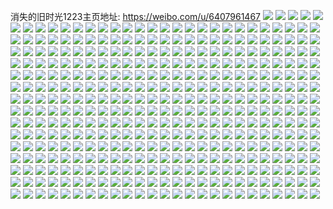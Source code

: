 消失的旧时光1223主页地址: https://weibo.com/u/6407961467 
![](https://wx4.sinaimg.cn/mw2000/006ZF9vdly1h8wvw6b5byj31o0280npe.jpg) 
![](https://wx4.sinaimg.cn/mw2000/006ZF9vdly1h8wvwbmq20j31o0280kjn.jpg) 
![](https://wx4.sinaimg.cn/mw2000/006ZF9vdly1h8wvw7m92jj31o0280npe.jpg) 
![](https://wx4.sinaimg.cn/mw2000/006ZF9vdly1h8wvwi0grij31o0280x6q.jpg) 
![](https://wx4.sinaimg.cn/mw2000/006ZF9vdly1h8wvwfamwwj32c03401kz.jpg) 
![](https://wx4.sinaimg.cn/mw2000/006ZF9vdly1h8wvwd8p6sj31o0280u0y.jpg) 
![](https://wx4.sinaimg.cn/mw2000/006ZF9vdly1h8wvxbthzoj31o0280u0y.jpg) 
![](https://wx4.sinaimg.cn/mw2000/006ZF9vdly1h8wvwg9wj0j31o0280e82.jpg) 
![](https://wx4.sinaimg.cn/mw2000/006ZF9vdly1h8wvw9ke44j31o02801kz.jpg) 
![](https://wx4.sinaimg.cn/mw2000/006ZF9vdly1h8uekefc2tj31o02804qr.jpg) 
![](https://wx4.sinaimg.cn/mw2000/006ZF9vdly1h8ueko64lbj30zo2561an.jpg) 
![](https://wx4.sinaimg.cn/mw2000/006ZF9vdly1h8uekjt5lsj31o0280u0y.jpg) 
![](https://wx4.sinaimg.cn/mw2000/006ZF9vdly1h8uekeu0ahj30zo256ajj.jpg) 
![](https://wx4.sinaimg.cn/mw2000/006ZF9vdly1h8uekpvarmj32c03407wi.jpg) 
![](https://wx4.sinaimg.cn/mw2000/006ZF9vdly1h8uekoi56yj30zo2567jy.jpg) 
![](https://wx4.sinaimg.cn/mw2000/006ZF9vdly1h8ueklt1pfj31o0280x6q.jpg) 
![](https://wx4.sinaimg.cn/mw2000/006ZF9vdly1h8uekhkocvj31r0340x6r.jpg) 
![](https://wx4.sinaimg.cn/mw2000/006ZF9vdly1h8ueknn9q5j31o0280x6q.jpg) 
![](https://wx4.sinaimg.cn/mw2000/006ZF9vdly1h8taqzsfqgj32801ia4qr.jpg) 
![](https://wx4.sinaimg.cn/mw2000/006ZF9vdly1h8tap9i2yhj33401r0npf.jpg) 
![](https://wx4.sinaimg.cn/mw2000/006ZF9vdly1h8taquhbjrj31r0340b2d.jpg) 
![](https://wx4.sinaimg.cn/mw2000/006ZF9vdly1h8tar3sr8wj31o0280npe.jpg) 
![](https://wx4.sinaimg.cn/mw2000/006ZF9vdly1h8tapeqznfj31nh27bx6q.jpg) 
![](https://wx4.sinaimg.cn/mw2000/006ZF9vdly1h8tar8vs9vj31o0280e82.jpg) 
![](https://wx4.sinaimg.cn/mw2000/006ZF9vdly1h8taq4nnbsj31r0340u0z.jpg) 
![](https://wx4.sinaimg.cn/mw2000/006ZF9vdly1h8taow2nttj31o0280hdu.jpg) 
![](https://wx4.sinaimg.cn/mw2000/006ZF9vdly1h8tap147v0j31o0280hdu.jpg) 
![](https://wx4.sinaimg.cn/mw2000/006ZF9vdly1h8l77ygb9mj331k1pcu0z.jpg) 
![](https://wx4.sinaimg.cn/mw2000/006ZF9vdly1h8l7817wooj32c0340npf.jpg) 
![](https://wx4.sinaimg.cn/mw2000/006ZF9vdly1h8l77w13b8j32560zo7wh.jpg) 
![](https://wx4.sinaimg.cn/mw2000/006ZF9vdly1h8l7h7n0d7j33401r0u0z.jpg) 
![](https://wx4.sinaimg.cn/mw2000/006ZF9vdly1h8l7hf5vvjj31400u0gt2.jpg) 
![](https://wx4.sinaimg.cn/mw2000/006ZF9vdly1h8l785gutjj32c0340qv8.jpg) 
![](https://wx4.sinaimg.cn/mw2000/006ZF9vdly1h8l78axkscj33401r01kz.jpg) 
![](https://wx4.sinaimg.cn/mw2000/006ZF9vdly1h8l788bysqj32c0340hdw.jpg) 
![](https://wx4.sinaimg.cn/mw2000/006ZF9vdly1h8l7aonmroj32c03404qr.jpg) 
![](https://wx4.sinaimg.cn/mw2000/006ZF9vdly1h8k4pfxlszj31o0280hdv.jpg) 
![](https://wx4.sinaimg.cn/mw2000/006ZF9vdly1h8iqyc7ckgj31o02804qr.jpg) 
![](https://wx4.sinaimg.cn/mw2000/006ZF9vdly1h8iqy2znesj32c02c0x6q.jpg) 
![](https://wx4.sinaimg.cn/mw2000/006ZF9vdly1h8iqxz07rhj31o02807wj.jpg) 
![](https://wx4.sinaimg.cn/mw2000/006ZF9vdly1h8iqy6giuaj31mq26bhdv.jpg) 
![](https://wx4.sinaimg.cn/mw2000/006ZF9vdly1h8iqxxjkasj32801o07wi.jpg) 
![](https://wx4.sinaimg.cn/mw2000/006ZF9vdly1h8iqy8xer6j31nq27o4qs.jpg) 
![](https://wx4.sinaimg.cn/mw2000/006ZF9vdly1h8iqxvizoyj32c02wmu0z.jpg) 
![](https://wx4.sinaimg.cn/mw2000/006ZF9vdly1h8iqyahgirj31o0280u0y.jpg) 
![](https://wx4.sinaimg.cn/mw2000/006ZF9vdly1h8iqy0yr01j31o0280hdu.jpg) 
![](https://wx4.sinaimg.cn/mw2000/006ZF9vdly1h8e6zt0kylj32c02c07wj.jpg) 
![](https://wx4.sinaimg.cn/mw2000/006ZF9vdly1h8e6zx962dj321m32fnpg.jpg) 
![](https://wx4.sinaimg.cn/mw2000/006ZF9vdly1h8e705a6dbj32c0340qv8.jpg) 
![](https://wx4.sinaimg.cn/mw2000/006ZF9vdly1h8e6zk7vwkj32b532u1kz.jpg) 
![](https://wx4.sinaimg.cn/mw2000/006ZF9vdly1h8e7070lraj30u01hckdt.jpg) 
![](https://wx4.sinaimg.cn/mw2000/006ZF9vdly1h8e7016ofvj33402c0b29.jpg) 
![](https://wx4.sinaimg.cn/mw2000/006ZF9vdly1h8e6znol0bj32c03401l0.jpg) 
![](https://wx4.sinaimg.cn/mw2000/006ZF9vdly1h8e6zzpafwj31ne276x6s.jpg) 
![](https://wx4.sinaimg.cn/mw2000/006ZF9vdly1h8e6zr8ka2j32c0340e84.jpg) 
![](https://wx4.sinaimg.cn/mw2000/006ZF9vdly1h8bxbbs6vfj31o0280hdu.jpg) 
![](https://wx4.sinaimg.cn/mw2000/006ZF9vdly1h8bxazbi59j31mp268hdu.jpg) 
![](https://wx4.sinaimg.cn/mw2000/006ZF9vdly1h8bxaubbz5j31o0280e83.jpg) 
![](https://wx4.sinaimg.cn/mw2000/006ZF9vdly1h8bxawyttuj32c0340u0z.jpg) 
![](https://wx4.sinaimg.cn/mw2000/006ZF9vdly1h8bxb75q81j324v340x6r.jpg) 
![](https://wx4.sinaimg.cn/mw2000/006ZF9vdly1h8bxb4jzdlj32c03404qt.jpg) 
![](https://wx4.sinaimg.cn/mw2000/006ZF9vdly1h8bxb14dimj31o01nzx6p.jpg) 
![](https://wx4.sinaimg.cn/mw2000/006ZF9vdly1h8bxarop5dj32c0340b2b.jpg) 
![](https://wx4.sinaimg.cn/mw2000/006ZF9vdly1h8bxb9jovej31o0280x6q.jpg) 
![](https://wx4.sinaimg.cn/mw2000/006ZF9vdly1h82luwunt5j31o0280u0y.jpg) 
![](https://wx4.sinaimg.cn/mw2000/006ZF9vdly1h82lx5iiltj32801o04qs.jpg) 
![](https://wx4.sinaimg.cn/mw2000/006ZF9vdly1h82lvi02zkj31no27k7wj.jpg) 
![](https://wx4.sinaimg.cn/mw2000/006ZF9vdly1h82lxpkatyj31o0280kjm.jpg) 
![](https://wx4.sinaimg.cn/mw2000/006ZF9vdly1h82lu17twoj31o0280b2b.jpg) 
![](https://wx4.sinaimg.cn/mw2000/006ZF9vdly1h82m00lhkoj31o0280qv6.jpg) 
![](https://wx4.sinaimg.cn/mw2000/006ZF9vdly1h82lzc5m2vj321m32fqv7.jpg) 
![](https://wx4.sinaimg.cn/mw2000/006ZF9vdly1h82ly9n2mnj31o02807wi.jpg) 
![](https://wx4.sinaimg.cn/mw2000/006ZF9vdly1h82lwi7lw6j32c0340qv7.jpg) 
![](https://wx4.sinaimg.cn/mw2000/006ZF9vdly1h807o2g3ksj30rs0rsgp2.jpg) 
![](https://wx4.sinaimg.cn/mw2000/006ZF9vdly1h7xtqitv80j32c0340npf.jpg) 
![](https://wx4.sinaimg.cn/mw2000/006ZF9vdly1h7xtpynrj5j331z21bb2a.jpg) 
![](https://wx4.sinaimg.cn/mw2000/006ZF9vdly1h7xtqb3txnj32c0340qv8.jpg) 
![](https://wx4.sinaimg.cn/mw2000/006ZF9vdly1h7xtqttsx8j32c02c0b2c.jpg) 
![](https://wx4.sinaimg.cn/mw2000/006ZF9vdly1h7xtpmjrk6j30sg0sg0y8.jpg) 
![](https://wx4.sinaimg.cn/mw2000/006ZF9vdly1h7xtr338euj32952x91l1.jpg) 
![](https://wx4.sinaimg.cn/mw2000/006ZF9vdly1h7xtpom0dnj30xb18gtze.jpg) 
![](https://wx4.sinaimg.cn/mw2000/006ZF9vdly1h7xtrhj8qqj31o0280u0y.jpg) 
![](https://wx4.sinaimg.cn/mw2000/006ZF9vdly1h7xtrak7h1j32c02byb2a.jpg) 
![](https://wx4.sinaimg.cn/mw2000/006ZF9vdly1h7uezt7v4uj32801o0u0y.jpg) 
![](https://wx4.sinaimg.cn/mw2000/006ZF9vdly1h7uf0hya04j32c03404qs.jpg) 
![](https://wx4.sinaimg.cn/mw2000/006ZF9vdly1h7uezinngnj31qk2bekjm.jpg) 
![](https://wx4.sinaimg.cn/mw2000/006ZF9vdly1h7uezqewtej31o02801kz.jpg) 
![](https://wx4.sinaimg.cn/mw2000/006ZF9vdly1h7uf01us3ej32c03407wj.jpg) 
![](https://wx4.sinaimg.cn/mw2000/006ZF9vdly1h7uf06ask4j31o0280e83.jpg) 
![](https://wx4.sinaimg.cn/mw2000/006ZF9vdly1h7uf0pivplj32c0340x6s.jpg) 
![](https://wx4.sinaimg.cn/mw2000/006ZF9vdly1h7uf0lldj0j32c0340e84.jpg) 
![](https://wx4.sinaimg.cn/mw2000/006ZF9vdly1h7uezy59maj33402c01l0.jpg) 
![](https://wx4.sinaimg.cn/mw2000/006ZF9vdly1h7te6r2uvhj33402c0npg.jpg) 
![](https://wx4.sinaimg.cn/mw2000/006ZF9vdly1h7te6m2pkqj33402c0qv7.jpg) 
![](https://wx4.sinaimg.cn/mw2000/006ZF9vdly1h7te6rmi8kj30u01407f6.jpg) 
![](https://wx4.sinaimg.cn/mw2000/006ZF9vdly1h7te6hj3tij30u0140jy0.jpg) 
![](https://wx4.sinaimg.cn/mw2000/006ZF9vdly1h7pwqnugytj31o02804qr.jpg) 
![](https://wx4.sinaimg.cn/mw2000/006ZF9vdly1h7pwqguggwj32c0340u0z.jpg) 
![](https://wx4.sinaimg.cn/mw2000/006ZF9vdly1h7pwqjz4omj32c03407wl.jpg) 
![](https://wx4.sinaimg.cn/mw2000/006ZF9vdly1h7pwqhey6kj30zo256123.jpg) 
![](https://wx4.sinaimg.cn/mw2000/006ZF9vdly1h7pwqcy071j30zo256tri.jpg) 
![](https://wx4.sinaimg.cn/mw2000/006ZF9vdly1h7pwqckxatj30zo256wzl.jpg) 
![](https://wx4.sinaimg.cn/mw2000/006ZF9vdly1h7pwqrvswuj31o02807wj.jpg) 
![](https://wx4.sinaimg.cn/mw2000/006ZF9vdly1h7pwqpnoiuj324k2u2qv7.jpg) 
![](https://wx4.sinaimg.cn/mw2000/006ZF9vdly1h7pwqm2yrhj31o02617wj.jpg) 
![](https://wx4.sinaimg.cn/mw2000/006ZF9vdly1h7mkywfyvuj31o02804qq.jpg) 
![](https://wx4.sinaimg.cn/mw2000/006ZF9vdly1h7mkyusmpbj33402c0qtw.jpg) 
![](https://wx4.sinaimg.cn/mw2000/006ZF9vdly1h7mkyy9jt6j31o02801ky.jpg) 
![](https://wx4.sinaimg.cn/mw2000/006ZF9vdly1h7mkz04wgmj31o027bnpe.jpg) 
![](https://wx4.sinaimg.cn/mw2000/006ZF9vdly1h7kv78om52j30zo2564qq.jpg) 
![](https://wx4.sinaimg.cn/mw2000/006ZF9vdly1h7gr1euhtfj31o02807h4.jpg) 
![](https://wx4.sinaimg.cn/mw2000/006ZF9vdly1h7gr1goongj31o0280k50.jpg) 
![](https://wx4.sinaimg.cn/mw2000/006ZF9vdly1h7gr1ledcqj31ne2761kz.jpg) 
![](https://wx4.sinaimg.cn/mw2000/006ZF9vdly1h7gr1ilpdyj31o0280x1y.jpg) 
![](https://wx4.sinaimg.cn/mw2000/006ZF9vdly1h7gr18rc99j336c2dp43w.jpg) 
![](https://wx4.sinaimg.cn/mw2000/006ZF9vdly1h7gr1n7wrtj31o0280e82.jpg) 
![](https://wx4.sinaimg.cn/mw2000/006ZF9vdly1h7gr1cimyxj32c03407ea.jpg) 
![](https://wx4.sinaimg.cn/mw2000/006ZF9vdly1h7gr17m6kcj32c0340kjp.jpg) 
![](https://wx4.sinaimg.cn/mw2000/006ZF9vdly1h7gr1p4pbkj31o02807t5.jpg) 
![](https://wx4.sinaimg.cn/mw2000/006ZF9vdly1h7fa98bwotj31nc272e81.jpg) 
![](https://wx4.sinaimg.cn/mw2000/006ZF9vdly1h7faewltekj32bh33re81.jpg) 
![](https://wx4.sinaimg.cn/mw2000/006ZF9vdly1h7fa9d6m68j31nc272u0z.jpg) 
![](https://wx4.sinaimg.cn/mw2000/006ZF9vdly1h7fa94clhoj32c02xt4qp.jpg) 
![](https://wx4.sinaimg.cn/mw2000/006ZF9vdly1h7fa91fni3j32c0340n79.jpg) 
![](https://wx4.sinaimg.cn/mw2000/006ZF9vdly1h7fa8zgpnej32c03407wh.jpg) 
![](https://wx4.sinaimg.cn/mw2000/006ZF9vdly1h7fa9fbwzhj31ni27f4qq.jpg) 
![](https://wx4.sinaimg.cn/mw2000/006ZF9vdly1h7fa96mrt7j32bk2bku0z.jpg) 
![](https://wx4.sinaimg.cn/mw2000/006ZF9vdly1h7fa9b4vyij31o0280e84.jpg) 
![](https://wx4.sinaimg.cn/mw2000/006ZF9vdly1h7eeqfe6exj31ni27f1kx.jpg) 
![](https://wx4.sinaimg.cn/mw2000/006ZF9vdly1h7eeq6s29bj32c0340qv8.jpg) 
![](https://wx4.sinaimg.cn/mw2000/006ZF9vdly1h7eeqhcln3j31o0280qv6.jpg) 
![](https://wx4.sinaimg.cn/mw2000/006ZF9vdly1h7eeqjpn1rj32c03400ze.jpg) 
![](https://wx4.sinaimg.cn/mw2000/006ZF9vdly1h7eeq1btvij32c03404qt.jpg) 
![](https://wx4.sinaimg.cn/mw2000/006ZF9vdly1h7eeqnrnk6j32c0340qv8.jpg) 
![](https://wx4.sinaimg.cn/mw2000/006ZF9vdly1h7eeqcqvtcj31nc272qjm.jpg) 
![](https://wx4.sinaimg.cn/mw2000/006ZF9vdly1h7eeqb0t8ej31o0280dzp.jpg) 
![](https://wx4.sinaimg.cn/mw2000/006ZF9vdly1h7eeu0ayq3j31o02804qr.jpg) 
![](https://wx4.sinaimg.cn/mw2000/006ZF9vdly1h7d7dgukdpj31o0280e82.jpg) 
![](https://wx4.sinaimg.cn/mw2000/006ZF9vdly1h7d7km3f3tj31nc272kjm.jpg) 
![](https://wx4.sinaimg.cn/mw2000/006ZF9vdly1h7d7ep5r4mj32c0340u11.jpg) 
![](https://wx4.sinaimg.cn/mw2000/006ZF9vdly1h7d7dsmrztj31qd2b54qq.jpg) 
![](https://wx4.sinaimg.cn/mw2000/006ZF9vdly1h7d7jre0vgj33402c0b2c.jpg) 
![](https://wx4.sinaimg.cn/mw2000/006ZF9vdly1h7d7domejdj33402c0qv7.jpg) 
![](https://wx4.sinaimg.cn/mw2000/006ZF9vdly1h7d7ein1iej31o0280qv6.jpg) 
![](https://wx4.sinaimg.cn/mw2000/006ZF9vdly1h7d7df2aruj31o0280kjn.jpg) 
![](https://wx4.sinaimg.cn/mw2000/006ZF9vdly1h7d7diryvoj31ny280x38.jpg) 
![](https://wx4.sinaimg.cn/mw2000/006ZF9vdly1h78lp4vn41j30zo1bib2b.jpg) 
![](https://wx4.sinaimg.cn/mw2000/006ZF9vdly1h78lp2axn3j32c0340di5.jpg) 
![](https://wx4.sinaimg.cn/mw2000/006ZF9vdly1h78lp3gwudj30zo1bbu0y.jpg) 
![](https://wx4.sinaimg.cn/mw2000/006ZF9vdly1h78kkbgjscj32c0340u0x.jpg) 
![](https://wx4.sinaimg.cn/mw2000/006ZF9vdly1h74qvfaov1j30u014046q.jpg) 
![](https://wx4.sinaimg.cn/mw2000/006ZF9vdly1h7183fs1glj32c0340hcu.jpg) 
![](https://wx4.sinaimg.cn/mw2000/006ZF9vdly1h7183wnfoej32c0340kjl.jpg) 
![](https://wx4.sinaimg.cn/mw2000/006ZF9vdly1h71837htmbj32c0340n98.jpg) 
![](https://wx4.sinaimg.cn/mw2000/006ZF9vdly1h71830imnqj31o0280kjm.jpg) 
![](https://wx4.sinaimg.cn/mw2000/006ZF9vdly1h71841cjg4j33402c0n6m.jpg) 
![](https://wx4.sinaimg.cn/mw2000/006ZF9vdly1h7183baejhj31o0280e81.jpg) 
![](https://wx4.sinaimg.cn/mw2000/006ZF9vdly1h70ju2xbp7j32c03401ha.jpg) 
![](https://wx4.sinaimg.cn/mw2000/006ZF9vdly1h70ju9859pj32c0340npg.jpg) 
![](https://wx4.sinaimg.cn/mw2000/006ZF9vdly1h70ju5t9eoj32c03401l0.jpg) 
![](https://wx4.sinaimg.cn/mw2000/006ZF9vdly1h70jugy4lpj31r03401ky.jpg) 
![](https://wx4.sinaimg.cn/mw2000/006ZF9vdly1h70juceawjj31r02ll1cx.jpg) 
![](https://wx4.sinaimg.cn/mw2000/006ZF9vdly1h70jufsepsj31o0280kjn.jpg) 
![](https://wx4.sinaimg.cn/mw2000/006ZF9vdly1h70jubfjunj31mk2641ky.jpg) 
![](https://wx4.sinaimg.cn/mw2000/006ZF9vdly1h70jtxrovaj32c0340txq.jpg) 
![](https://wx4.sinaimg.cn/mw2000/006ZF9vdly1h70ju01mk7j31o0280hdv.jpg) 
![](https://wx4.sinaimg.cn/mw2000/006ZF9vdly1h6zbyo72bnj31o0280hdt.jpg) 
![](https://wx4.sinaimg.cn/mw2000/006ZF9vdly1h6zbytoo4ej32c0340ax5.jpg) 
![](https://wx4.sinaimg.cn/mw2000/006ZF9vdly1h6zbyquecdj32c0340tpx.jpg) 
![](https://wx4.sinaimg.cn/mw2000/006ZF9vdly1h6x2ik4obmj31o028015k.jpg) 
![](https://wx4.sinaimg.cn/mw2000/006ZF9vdly1h6x2iqnponj32c03401i2.jpg) 
![](https://wx4.sinaimg.cn/mw2000/006ZF9vdly1h6x2iug1s6j31o0280b2b.jpg) 
![](https://wx4.sinaimg.cn/mw2000/006ZF9vdly1h6x2ia39gbj32c0340nph.jpg) 
![](https://wx4.sinaimg.cn/mw2000/006ZF9vdly1h6x2ih2m14j31o02804qr.jpg) 
![](https://wx4.sinaimg.cn/mw2000/006ZF9vdly1h6x2ic9vu3j32c02c0k01.jpg) 
![](https://wx4.sinaimg.cn/mw2000/006ZF9vdly1h6x2iee68nj33401r0gyw.jpg) 
![](https://wx4.sinaimg.cn/mw2000/006ZF9vdly1h6x2i6gbw1j33402c0hdw.jpg) 
![](https://wx4.sinaimg.cn/mw2000/006ZF9vdly1h6x2izktjlj32bh33rb29.jpg) 
![](https://wx4.sinaimg.cn/mw2000/006ZF9vdly1h6w1lxwj58j30u0140ail.jpg) 
![](https://wx4.sinaimg.cn/mw2000/006ZF9vdly1h6w1n5ug2nj30u014011d.jpg) 
![](https://wx4.sinaimg.cn/mw2000/006ZF9vdly1h6w1mpyxtpj30vi1jz1a8.jpg) 
![](https://wx4.sinaimg.cn/mw2000/006ZF9vdly1h6w1oa1wldj31o0280kjn.jpg) 
![](https://wx4.sinaimg.cn/mw2000/006ZF9vdly1h6w1olupj3j32c03401kx.jpg) 
![](https://wx4.sinaimg.cn/mw2000/006ZF9vdly1h6w1oefllqj31o02801kx.jpg) 
![](https://wx4.sinaimg.cn/mw2000/006ZF9vdly1h6w1ogmvhhj31o0280hdu.jpg) 
![](https://wx4.sinaimg.cn/mw2000/006ZF9vdly1h6w1occor4j31o02801kx.jpg) 
![](https://wx4.sinaimg.cn/mw2000/006ZF9vdly1h6w1ooqiblj31o0280kjl.jpg) 
![](https://wx4.sinaimg.cn/mw2000/006ZF9vdly1h6tmzqu4odj32801o0b2a.jpg) 
![](https://wx4.sinaimg.cn/mw2000/006ZF9vdly1h6tmzuhesmj31o02804ot.jpg) 
![](https://wx4.sinaimg.cn/mw2000/006ZF9vdly1h6tmzp8770j31o0280wvm.jpg) 
![](https://wx4.sinaimg.cn/mw2000/006ZF9vdly1h6tn01o41pj31o02807wi.jpg) 
![](https://wx4.sinaimg.cn/mw2000/006ZF9vdly1h6tmzxkx1nj32c0340hdw.jpg) 
![](https://wx4.sinaimg.cn/mw2000/006ZF9vdly1h6tn004an8j31o0280tya.jpg) 
![](https://wx4.sinaimg.cn/mw2000/006ZF9vdly1h6tn023qx7j317n1rcjw1.jpg) 
![](https://wx4.sinaimg.cn/mw2000/006ZF9vdly1h6tmzsgrivj31o0280b2a.jpg) 
![](https://wx4.sinaimg.cn/mw2000/006ZF9vdly1h6tn03ph1uj31o02777wj.jpg) 
![](https://wx4.sinaimg.cn/mw2000/006ZF9vdly1h6q4s34ikoj31gm1xju0x.jpg) 
![](https://wx4.sinaimg.cn/mw2000/006ZF9vdly1h6q4siu9ecj32c0340e84.jpg) 
![](https://wx4.sinaimg.cn/mw2000/006ZF9vdly1h6q4s8540ej31o0280kjn.jpg) 
![](https://wx4.sinaimg.cn/mw2000/006ZF9vdly1h6q4so62m4j31r03404qs.jpg) 
![](https://wx4.sinaimg.cn/mw2000/006ZF9vdly1h6q4tnf5p0j31jk2bce81.jpg) 
![](https://wx4.sinaimg.cn/mw2000/006ZF9vdly1h6q4slo632j31r0340qm4.jpg) 
![](https://wx4.sinaimg.cn/mw2000/006ZF9vdly1h6q4sf0p49j32c0340hdt.jpg) 
![](https://wx4.sinaimg.cn/mw2000/006ZF9vdly1h6q4s4zmiaj31o0280npf.jpg) 
![](https://wx4.sinaimg.cn/mw2000/006ZF9vdly1h6q4s6loyzj31o0280e81.jpg) 
![](https://wx4.sinaimg.cn/mw2000/006ZF9vdly1h6osle8e0gj32c0340h7g.jpg) 
![](https://wx4.sinaimg.cn/mw2000/006ZF9vdly1h6osnf2h1ij30u01400uu.jpg) 
![](https://wx4.sinaimg.cn/mw2000/006ZF9vdly1h6oslbid9bj31o0280b29.jpg) 
![](https://wx4.sinaimg.cn/mw2000/006ZF9vdly1h69wxiztu1j327p2ybasx.jpg) 
![](https://wx4.sinaimg.cn/mw2000/006ZF9vdly1h69wxfgisgj32c03407wh.jpg) 
![](https://wx4.sinaimg.cn/mw2000/006ZF9vdly1h69wxmlsbtj31r0340e83.jpg) 
![](https://wx4.sinaimg.cn/mw2000/006ZF9vdly1h68s38mo60j32c0340u0z.jpg) 
![](https://wx4.sinaimg.cn/mw2000/006ZF9vdly1h68s30j1k1j33401r0kjo.jpg) 
![](https://wx4.sinaimg.cn/mw2000/006ZF9vdly1h68s3dm5rlj32c0340hdu.jpg) 
![](https://wx4.sinaimg.cn/mw2000/006ZF9vdly1h68s3jziz5j31o02807qy.jpg) 
![](https://wx4.sinaimg.cn/mw2000/006ZF9vdly1h68s2xto03j33402c043x.jpg) 
![](https://wx4.sinaimg.cn/mw2000/006ZF9vdly1h68s34ff4jj31o02807wj.jpg) 
![](https://wx4.sinaimg.cn/mw2000/006ZF9vdly1h68s32s7dwj31r03401fl.jpg) 
![](https://wx4.sinaimg.cn/mw2000/006ZF9vdly1h68s3gln4pj32c03407jy.jpg) 
![](https://wx4.sinaimg.cn/mw2000/006ZF9vdly1h68s35znmqj31o0280kjm.jpg) 
![](https://wx4.sinaimg.cn/mw2000/006ZF9vdly1h67lmh16hoj32c0340gsd.jpg) 
![](https://wx4.sinaimg.cn/mw2000/006ZF9vdly1h67lmqfu0lj32c03407wl.jpg) 
![](https://wx4.sinaimg.cn/mw2000/006ZF9vdly1h67lmmbz82j32c03401l0.jpg) 
![](https://wx4.sinaimg.cn/mw2000/006ZF9vdly1h66czjpuqjj31o0280x6q.jpg) 
![](https://wx4.sinaimg.cn/mw2000/006ZF9vdly1h66d1hch4ej31r0340h9u.jpg) 
![](https://wx4.sinaimg.cn/mw2000/006ZF9vdly1h66d04ljs6j31o0280u0y.jpg) 
![](https://wx4.sinaimg.cn/mw2000/006ZF9vdly1h66d2y0af4j30j60j6gnr.jpg) 
![](https://wx4.sinaimg.cn/mw2000/006ZF9vdly1h66d2xhlcbj32c0340h8y.jpg) 
![](https://wx4.sinaimg.cn/mw2000/006ZF9vdly1h66d2yc0efj30j60j6tau.jpg) 
![](https://wx4.sinaimg.cn/mw2000/006ZF9vdly1h65ddlwev4j32c03404qs.jpg) 
![](https://wx4.sinaimg.cn/mw2000/006ZF9vdly1h65ddow9hqj31o01xvx6p.jpg) 
![](https://wx4.sinaimg.cn/mw2000/006ZF9vdly1h65ddnhtmlj31o0280k4d.jpg) 
![](https://wx4.sinaimg.cn/mw2000/006ZF9vdly1h65ddw204dj32c03404qp.jpg) 
![](https://wx4.sinaimg.cn/mw2000/006ZF9vdly1h65ddzsat3j33402byq8a.jpg) 
![](https://wx4.sinaimg.cn/mw2000/006ZF9vdly1h65ddh3mnkj33402c0dzt.jpg) 
![](https://wx4.sinaimg.cn/mw2000/006ZF9vdly1h65dds5v6ij31o0280hdu.jpg) 
![](https://wx4.sinaimg.cn/mw2000/006ZF9vdly1h65ddyxugdj31r02su4qq.jpg) 
![](https://wx4.sinaimg.cn/mw2000/006ZF9vdly1h65ddqjay5j31o0280u0y.jpg) 
![](https://wx4.sinaimg.cn/mw2000/006ZF9vdly1h6400vwfl5j31o0280hdw.jpg) 
![](https://wx4.sinaimg.cn/mw2000/006ZF9vdly1h6400ze7c1j31r01r0gyc.jpg) 
![](https://wx4.sinaimg.cn/mw2000/006ZF9vdly1h6401d01b8j31o0280hdt.jpg) 
![](https://wx4.sinaimg.cn/mw2000/006ZF9vdly1h6400suo4cj31o0280k4g.jpg) 
![](https://wx4.sinaimg.cn/mw2000/006ZF9vdly1h6401gu0bmj32c0340wuf.jpg) 
![](https://wx4.sinaimg.cn/mw2000/006ZF9vdly1h64019hev4j31o0280qq2.jpg) 
![](https://wx4.sinaimg.cn/mw2000/006ZF9vdly1h64012d68rj31o0280hdv.jpg) 
![](https://wx4.sinaimg.cn/mw2000/006ZF9vdly1h640168e44j32c03401l0.jpg) 
![](https://wx4.sinaimg.cn/mw2000/006ZF9vdly1h6400qk6afj31o02807wh.jpg) 
![](https://wx4.sinaimg.cn/mw2000/006ZF9vdly1h63omcjwh0j32c02c0u0x.jpg) 
![](https://wx4.sinaimg.cn/mw2000/006ZF9vdly1h61ox4ylrbj31o02804qp.jpg) 
![](https://wx4.sinaimg.cn/mw2000/006ZF9vdly1h61oww4jx6j31r0340b29.jpg) 
![](https://wx4.sinaimg.cn/mw2000/006ZF9vdly1h61ox3f9apj31o02801kx.jpg) 
![](https://wx4.sinaimg.cn/mw2000/006ZF9vdly1h61owxwnp7j31o02804qr.jpg) 
![](https://wx4.sinaimg.cn/mw2000/006ZF9vdly1h61owuegn1j32c02s3jz6.jpg) 
![](https://wx4.sinaimg.cn/mw2000/006ZF9vdly1h61ox09v7bj31o02801kz.jpg) 
![](https://wx4.sinaimg.cn/mw2000/006ZF9vdly1h61owso7ltj31o0280tjd.jpg) 
![](https://wx4.sinaimg.cn/mw2000/006ZF9vdly1h61owrbtmwj31o0280hdv.jpg) 
![](https://wx4.sinaimg.cn/mw2000/006ZF9vdly1h61ox1s27oj31o02801kx.jpg) 
![](https://wx4.sinaimg.cn/mw2000/006ZF9vdly1h61dlwt1suj30zo0pze81.jpg) 
![](https://wx4.sinaimg.cn/mw2000/006ZF9vdly1h61dmcwiqhj32c02c0hdw.jpg) 
![](https://wx4.sinaimg.cn/mw2000/006ZF9vdly1h61dlna3fij33402c0hdt.jpg) 
![](https://wx4.sinaimg.cn/mw2000/006ZF9vdly1h61dm90lttj32dr36a1kz.jpg) 
![](https://wx4.sinaimg.cn/mw2000/006ZF9vdly1h61dm0mj72j31r0340x0p.jpg) 
![](https://wx4.sinaimg.cn/mw2000/006ZF9vdly1h61dm6cl3pj32dr36aajz.jpg) 
![](https://wx4.sinaimg.cn/mw2000/006ZF9vdly1h61dlq6gmkj31kg279b29.jpg) 
![](https://wx4.sinaimg.cn/mw2000/006ZF9vdly1h61dlvid3cj32c0340u10.jpg) 
![](https://wx4.sinaimg.cn/mw2000/006ZF9vdly1h61dm3dop9j31o02801kx.jpg) 
![](https://wx4.sinaimg.cn/mw2000/006ZF9vdly1h5zkq7p7xtj31r0340grn.jpg) 
![](https://wx4.sinaimg.cn/mw2000/006ZF9vdly1h5yaymd8ylj33401r01gb.jpg) 
![](https://wx4.sinaimg.cn/mw2000/006ZF9vdly1h5yazkhji8j32c0340npf.jpg) 
![](https://wx4.sinaimg.cn/mw2000/006ZF9vdly1h5yayd1c6hj33402c07jo.jpg) 
![](https://wx4.sinaimg.cn/mw2000/006ZF9vdly1h5yayjur0vj33402c04qp.jpg) 
![](https://wx4.sinaimg.cn/mw2000/006ZF9vdly1h5yaye0dblj319h0zktkd.jpg) 
![](https://wx4.sinaimg.cn/mw2000/006ZF9vdly1h5yayg1hsrj32t01r0nfv.jpg) 
![](https://wx4.sinaimg.cn/mw2000/006ZF9vdly1h5w3id4tkfj33401r07wj.jpg) 
![](https://wx4.sinaimg.cn/mw2000/006ZF9vdly1h5w3ib6086j33401r04qp.jpg) 
![](https://wx4.sinaimg.cn/mw2000/006ZF9vdly1h5w3jbuaaoj30u00unqca.jpg) 
![](https://wx4.sinaimg.cn/mw2000/006ZF9vdly1h5vra3sddij30u01hcqf5.jpg) 
![](https://wx4.sinaimg.cn/mw2000/006ZF9vdly1h5vra7i9d0j32c0340000.jpg) 
![](https://wx4.sinaimg.cn/mw2000/006ZF9vdly1h5vra3buggj31r0340npf.jpg) 
![](https://wx4.sinaimg.cn/mw2000/006ZF9vdly1h5tv3txrnmj32c03407wk.jpg) 
![](https://wx4.sinaimg.cn/mw2000/006ZF9vdly1h5tv3ovliej31o0280qv6.jpg) 
![](https://wx4.sinaimg.cn/mw2000/006ZF9vdly1h5tv3r7fdqj32c03401kz.jpg) 
![](https://wx4.sinaimg.cn/mw2000/006ZF9vdly1h5tv3mz92uj31o0280hdv.jpg) 
![](https://wx4.sinaimg.cn/mw2000/006ZF9vdly1h5tv3z65ohj32c0340b2c.jpg) 
![](https://wx4.sinaimg.cn/mw2000/006ZF9vdly1h5tv6e5996j31o0280u0y.jpg) 
![](https://wx4.sinaimg.cn/mw2000/006ZF9vdly1h5tv3wezh2j31r0340u0z.jpg) 
![](https://wx4.sinaimg.cn/mw2000/006ZF9vdly1h5tv3kq7cqj31o0280e82.jpg) 
![](https://wx4.sinaimg.cn/mw2000/006ZF9vdly1h5tv7n5u9kj31o02807wj.jpg) 
![](https://wx4.sinaimg.cn/mw2000/006ZF9vdly1h5tjinuhn5j31jh1zwwng.jpg) 
![](https://wx4.sinaimg.cn/mw2000/006ZF9vdly1h5tjj1bfkuj32c03401kz.jpg) 
![](https://wx4.sinaimg.cn/mw2000/006ZF9vdly1h5tjilj1twj30sg0lc7g0.jpg) 
![](https://wx4.sinaimg.cn/mw2000/006ZF9vdly1h5snp6pmijj31r02z8npg.jpg) 
![](https://wx4.sinaimg.cn/mw2000/006ZF9vdly1h5pyzwisukj33401r0x6r.jpg) 
![](https://wx4.sinaimg.cn/mw2000/006ZF9vdly1h5pyzir1qaj31o02804qr.jpg) 
![](https://wx4.sinaimg.cn/mw2000/006ZF9vdly1h5pyzzv6duj32c03404qt.jpg) 
![](https://wx4.sinaimg.cn/mw2000/006ZF9vdly1h5pyzo5mwpj31r03401kz.jpg) 
![](https://wx4.sinaimg.cn/mw2000/006ZF9vdly1h5pyzfwiqsj32c0340qva.jpg) 
![](https://wx4.sinaimg.cn/mw2000/006ZF9vdly1h5pyzqmf5ij31r0340u0y.jpg) 
![](https://wx4.sinaimg.cn/mw2000/006ZF9vdly1h5pyzb4d1ij31o026p7wi.jpg) 
![](https://wx4.sinaimg.cn/mw2000/006ZF9vdly1h5pyztj1m4j32c0340e83.jpg) 
![](https://wx4.sinaimg.cn/mw2000/006ZF9vdly1h5pyzkyhicj31o0280qv6.jpg) 
![](https://wx4.sinaimg.cn/mw2000/006ZF9vdly1h5oxypbss8j32c0340b2f.jpg) 
![](https://wx4.sinaimg.cn/mw2000/006ZF9vdly1h5oxyl37gyj32c0340e84.jpg) 
![](https://wx4.sinaimg.cn/mw2000/006ZF9vdly1h5oxyly5ksj31be0zke07.jpg) 
![](https://wx4.sinaimg.cn/mw2000/006ZF9vdly1h5oxyhz4ujj30u00u07au.jpg) 
![](https://wx4.sinaimg.cn/mw2000/006ZF9vdly1h5oxyicgicj30u0140465.jpg) 
![](https://wx4.sinaimg.cn/mw2000/006ZF9vdly1h5oxy9o8q6j31o0280npe.jpg) 
![](https://wx4.sinaimg.cn/mw2000/006ZF9vdly1h5oxyhempij31o02801kz.jpg) 
![](https://wx4.sinaimg.cn/mw2000/006ZF9vdly1h5oxyestaxj32c03401l0.jpg) 
![](https://wx4.sinaimg.cn/mw2000/006ZF9vdly1h5oxybpigxj31o0280b2b.jpg) 
![](https://wx4.sinaimg.cn/mw2000/006ZF9vdly1h5ne5pynpjj32c03404qq.jpg) 
![](https://wx4.sinaimg.cn/mw2000/006ZF9vdly1h5ne6c2029j33402c07wi.jpg) 
![](https://wx4.sinaimg.cn/mw2000/006ZF9vdly1h5ne7ofabcj32c0340npg.jpg) 
![](https://wx4.sinaimg.cn/mw2000/006ZF9vdly1h5ne6z6o0lj32c0340u10.jpg) 
![](https://wx4.sinaimg.cn/mw2000/006ZF9vdly1h5ne6hplqij31aq1qbqv5.jpg) 
![](https://wx4.sinaimg.cn/mw2000/006ZF9vdly1h5ne63t0rqj31o0280x6q.jpg) 
![](https://wx4.sinaimg.cn/mw2000/006ZF9vdly1h5muzxksaqj32c03407wk.jpg) 
![](https://wx4.sinaimg.cn/mw2000/006ZF9vdly1h5mv02v655j31o0280hdu.jpg) 
![](https://wx4.sinaimg.cn/mw2000/006ZF9vdly1h5mv0b90ouj32c0340b2c.jpg) 
![](https://wx4.sinaimg.cn/mw2000/006ZF9vdly1h5mv0dkmhfj31o0280kjm.jpg) 
![](https://wx4.sinaimg.cn/mw2000/006ZF9vdly1h5muzu420wj32c0340u0z.jpg) 
![](https://wx4.sinaimg.cn/mw2000/006ZF9vdly1h5mv009eggj31o0280x6q.jpg) 
![](https://wx4.sinaimg.cn/mw2000/006ZF9vdly1h5mv07xayhj31o0280x6q.jpg) 
![](https://wx4.sinaimg.cn/mw2000/006ZF9vdly1h5mv05zh4nj32c0340x6r.jpg) 
![](https://wx4.sinaimg.cn/mw2000/006ZF9vdly1h5mv0ggeizj31r0340u10.jpg) 
![](https://wx4.sinaimg.cn/mw2000/006ZF9vdly1h5l2svsdh1j32c0340u0y.jpg) 
![](https://wx4.sinaimg.cn/mw2000/006ZF9vdly1h5l2ssdshaj32c03401kz.jpg) 
![](https://wx4.sinaimg.cn/mw2000/006ZF9vdly1h5jee2exzaj31r0340qv8.jpg) 
![](https://wx4.sinaimg.cn/mw2000/006ZF9vdly1h5jedt6zlkj32c0340x6p.jpg) 
![](https://wx4.sinaimg.cn/mw2000/006ZF9vdly1h5jedxaqwpj31o0272hdv.jpg) 
![](https://wx4.sinaimg.cn/mw2000/006ZF9vdly1h5hjbogszwj33402c0kjn.jpg) 
![](https://wx4.sinaimg.cn/mw2000/006ZF9vdly1h5hjbrz4phj31r0340hdv.jpg) 
![](https://wx4.sinaimg.cn/mw2000/006ZF9vdly1h5hjblzcr2j33402c01l0.jpg) 
![](https://wx4.sinaimg.cn/mw2000/006ZF9vdly1h5gvuc5y0vj329u316u0z.jpg) 
![](https://wx4.sinaimg.cn/mw2000/006ZF9vdly1h5gvtugompj32c0340kjn.jpg) 
![](https://wx4.sinaimg.cn/mw2000/006ZF9vdly1h5gvu8uzd0j32c03404qr.jpg) 
![](https://wx4.sinaimg.cn/mw2000/006ZF9vdly1h5gvw9cassj30u013dnfc.jpg) 
![](https://wx4.sinaimg.cn/mw2000/006ZF9vdly1h5gvu2cxy2j33402c04qr.jpg) 
![](https://wx4.sinaimg.cn/mw2000/006ZF9vdly1h5gvuefodrj31o0280e82.jpg) 
![](https://wx4.sinaimg.cn/mw2000/006ZF9vdly1h5gvtzql3aj32c0340e85.jpg) 
![](https://wx4.sinaimg.cn/mw2000/006ZF9vdly1h5gvu65wh3j32c03401kz.jpg) 
![](https://wx4.sinaimg.cn/mw2000/006ZF9vdly1h5gvvjc0hbj32c0340e84.jpg) 
![](https://wx4.sinaimg.cn/mw2000/006ZF9vdly1h5fy3njgihj33401r0hdv.jpg) 
![](https://wx4.sinaimg.cn/mw2000/006ZF9vdly1h5fy3htbbbj33401r0e83.jpg) 
![](https://wx4.sinaimg.cn/mw2000/006ZF9vdly1h5fy3kvprsj31r0340e83.jpg) 
![](https://wx4.sinaimg.cn/mw2000/006ZF9vdly1h5fy0h37dzj33402c04qr.jpg) 
![](https://wx4.sinaimg.cn/mw2000/006ZF9vdly1h5fpn2juzqj31r0340kjn.jpg) 
![](https://wx4.sinaimg.cn/mw2000/006ZF9vdly1h5fpnsliyaj32c0340b2a.jpg) 
![](https://wx4.sinaimg.cn/mw2000/006ZF9vdly1h5fpnltwmcj31r03404qr.jpg) 
![](https://wx4.sinaimg.cn/mw2000/006ZF9vdly1h5fpo1hs1sj32c0340e84.jpg) 
![](https://wx4.sinaimg.cn/mw2000/006ZF9vdly1h5fpoo9t0lj32c0340npg.jpg) 
![](https://wx4.sinaimg.cn/mw2000/006ZF9vdly1h5fpo64ls1j31r03401l1.jpg) 
![](https://wx4.sinaimg.cn/mw2000/006ZF9vdly1h5fpnw3d5rj32c0340qv6.jpg) 
![](https://wx4.sinaimg.cn/mw2000/006ZF9vdly1h5fpmhmmjzj32c0340npi.jpg) 
![](https://wx4.sinaimg.cn/mw2000/006ZF9vdly1h5fpodrxgoj32c0340u10.jpg) 
![](https://wx4.sinaimg.cn/mw2000/006ZF9vdly1h5f7hb3sn1j33402c0e83.jpg) 
![](https://wx4.sinaimg.cn/mw2000/006ZF9vdly1h5f7hey8hsj33402c0qv9.jpg) 
![](https://wx4.sinaimg.cn/mw2000/006ZF9vdly1h5f7h3cscej32c03404qs.jpg) 
![](https://wx4.sinaimg.cn/mw2000/006ZF9vdly1h5f7h7wzubj31o0280qv7.jpg) 
![](https://wx4.sinaimg.cn/mw2000/006ZF9vdly1h5f7hivwmuj32c03407wk.jpg) 
![](https://wx4.sinaimg.cn/mw2000/006ZF9vdly1h5f7h5zhxdj31o0280qv7.jpg) 
![](https://wx4.sinaimg.cn/mw2000/006ZF9vdly1h5euvtabr1j31o0280hdu.jpg) 
![](https://wx4.sinaimg.cn/mw2000/006ZF9vdly1h5euv7gqfgj33402c0hdu.jpg) 
![](https://wx4.sinaimg.cn/mw2000/006ZF9vdly1h5euvozpwqj31o0280npf.jpg) 
![](https://wx4.sinaimg.cn/mw2000/006ZF9vdly1h5eadlcwuyj32c0340b2c.jpg) 
![](https://wx4.sinaimg.cn/mw2000/006ZF9vdly1h5eaemua69j31o0280x6q.jpg) 
![](https://wx4.sinaimg.cn/mw2000/006ZF9vdly1h5eadfmswej32c0340kjo.jpg) 
![](https://wx4.sinaimg.cn/mw2000/006ZF9vdly1h5eap43qeaj31o0275e82.jpg) 
![](https://wx4.sinaimg.cn/mw2000/006ZF9vdly1h5eadc3o52j32c03407wk.jpg) 
![](https://wx4.sinaimg.cn/mw2000/006ZF9vdly1h5eadp53ycj31o02801l0.jpg) 
![](https://wx4.sinaimg.cn/mw2000/006ZF9vdly1h5d7cauiomj32c0340e83.jpg) 
![](https://wx4.sinaimg.cn/mw2000/006ZF9vdly1h5d7cqsk2aj32c0340hdw.jpg) 
![](https://wx4.sinaimg.cn/mw2000/006ZF9vdly1h5d7cikwa7j32c0340e84.jpg) 
![](https://wx4.sinaimg.cn/mw2000/006ZF9vdly1h5d7cyo1m7j31r03401l0.jpg) 
![](https://wx4.sinaimg.cn/mw2000/006ZF9vdly1h5cdxc5l4sj30zo1lcqm2.jpg) 
![](https://wx4.sinaimg.cn/mw2000/006ZF9vdly1h5cdxcsfcnj30u012rwzg.jpg) 
![](https://wx4.sinaimg.cn/mw2000/006ZF9vdly1h5cdxbly0kj32c03407wj.jpg) 
![](https://wx4.sinaimg.cn/mw2000/006ZF9vdly1h5cdxko6mxj32c02c1hdw.jpg) 
![](https://wx4.sinaimg.cn/mw2000/006ZF9vdly1h5cdxgunegj32c0340u11.jpg) 
![](https://wx4.sinaimg.cn/mw2000/006ZF9vdly1h5cdxlqt85j30u012re3v.jpg) 
